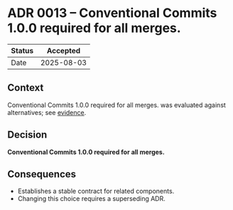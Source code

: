 # ADR 0013 – Conventional Commits 1.0.0 required for all merges.

| Status | Accepted |
|--------|----------|
| Date   | 2025-08-03 |

## Context
Conventional Commits 1.0.0 required for all merges. was evaluated against alternatives; see [evidence](../process/github-standards.md).

## Decision
**Conventional Commits 1.0.0 required for all merges.**

## Consequences
* Establishes a stable contract for related components.
* Changing this choice requires a superseding ADR.
